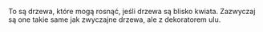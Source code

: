 To są drzewa, które mogą rosnąć, jeśli drzewa są blisko kwiata.
Zazwyczaj są one takie same jak zwyczajne drzewa, ale z dekoratorem ulu.